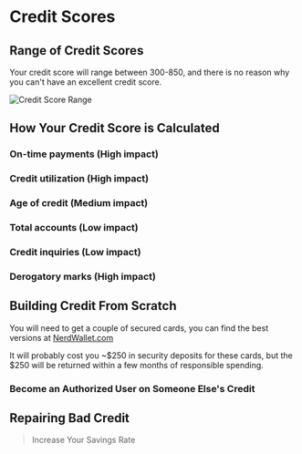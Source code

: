 # Credit Scores

## Range of Credit Scores

Your credit score will range between 300-850, and there is no reason why you can't have an excellent credit score.

![Credit Score Range](/img/credit-score-range-dark.svg)



## How Your Credit Score is Calculated

### On-time payments (High impact)
### Credit utilization (High impact)
### Age of credit (Medium impact)
### Total accounts (Low impact)
### Credit inquiries (Low impact)
### Derogatory marks (High impact)

## Building Credit From Scratch

You will need to get a couple of secured cards, you can find the best versions at [NerdWallet.com](https://www.nerdwallet.com/secured-credit-cards)

It will probably cost you ~$250 in security deposits for these cards, but the $250 will be returned within a few months of responsible spending.

### Become an Authorized User on Someone Else's Credit

## Repairing Bad Credit



>Increase Your Savings Rate